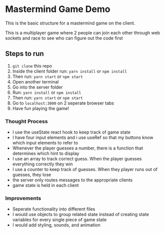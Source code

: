 # Mastermind Game Demo

This is the basic structure for a mastermind game on the client.

This is a multiplayer game where 2 people can join each other through web sockets and race to see who can figure out the code first

## Steps to run

1. `git clone` this repo
2. Inside the client folder run: `yarn install` or `npm install`
3. Then run: `yarn start` or `npm start`
4. Open another terminal
5. Go into the server folder
6. Run: `yarn install` or `npm install`
7. Then run: `yarn start` or `npm start`
8. Go to `localhost:3000` on 2 seperate browser tabs
9. Have fun playing the game!

### Thought Process

- I use the useState react hook to keep track of game state
- I have four input elements and i use useRef so that my buttons know which input elements to refer to
- Whenever the player guesses a number, there is a function that determines which hint to display
- I use an array to track correct guess. When the player guesses everything correctly they win
- I use a counter to keep track of guesses. When they player runs out of guesses, they lose
- the server only routes messages to the appropriate clients
- game state is held in each client

### Improvements

- Seperate functionality into different files
- I would use objects to group related state instead of creating state variables for every single piece of game state
- I would add styling, sounds, and animation
